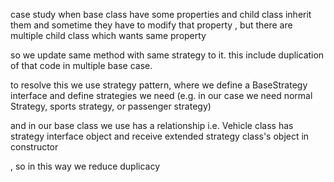 case study
when base class have some properties and child class inherit them and sometime they have to modify that property , but there are multiple child class which wants same property 

so we update same method with same strategy to it.  this include duplication of that code in multiple base case.

to resolve this we use strategy pattern, where we define a BaseStrategy interface and define strategies we need (e.g. in our case we need normal Strategy, sports strategy, or passenger strategy)

and in our base class we use has a relationship i.e. Vehicle class has strategy interface object and receive extended strategy class's object in constructor 

, so in this way we reduce duplicacy 